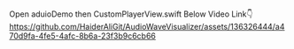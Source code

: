 Open aduioDemo then CustomPlayerView.swift
Below Video Link👇 
https://github.com/HaiderAliGit/AudioWaveVisualizer/assets/136326444/a470d9fa-4fe5-4afc-8b6a-23f3b9c6cb66
